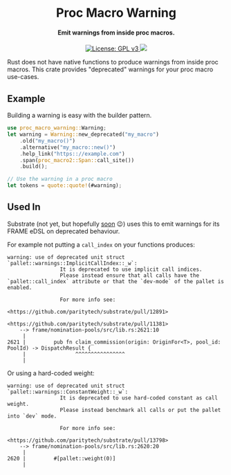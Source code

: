 <h1 align="center"><br>
    Proc Macro Warning
<br></h1>

<h4 align="center">Emit warnings from inside proc macros.</h4>

<p align="center">
  <a href="https://www.gnu.org/licenses/gpl-3.0">
    <img src="https://img.shields.io/badge/License-GPL%20v3-blue.svg" alt="License: GPL v3">
  </a>
  <a href="https://crates.io/crates/proc-macro-warning">
    <img src="https://img.shields.io/crates/v/proc-macro-warning"/>
  </a>
</p>

Rust does not have native functions to produce warnings from inside proc macros. This crate provides "deprecated" warnings for your proc macro use-cases.

## Example

Building a warning is easy with the builder pattern.

```rust
use proc_macro_warning::Warning;
let warning = Warning::new_deprecated("my_macro")
	.old("my_macro()")
	.alternative("my_macro::new()")
	.help_link("https:://example.com")
	.span(proc_macro2::Span::call_site())
	.build();

// Use the warning in a proc macro
let tokens = quote::quote!(#warning);
```

## Used In 

Substrate (not yet, but hopefully [soon](https://github.com/paritytech/substrate/pull/13798) 😉) uses this to emit warnings for its FRAME eDSL on deprecated behaviour.

For example not putting a `call_index` on your functions produces:
```pre
warning: use of deprecated unit struct `pallet::warnings::ImplicitCallIndex::_w`: 
                 It is deprecated to use implicit call indices.
                 Please instead ensure that all calls have the `pallet::call_index` attribute or that the `dev-mode` of the pallet is enabled.
         
                 For more info see:
                     <https://github.com/paritytech/substrate/pull/12891>
                     <https://github.com/paritytech/substrate/pull/11381>
    --> frame/nomination-pools/src/lib.rs:2621:10
     |
2621 |         pub fn claim_commission(origin: OriginFor<T>, pool_id: PoolId) -> DispatchResult {
     |                ^^^^^^^^^^^^^^^^
     |
```

Or using a hard-coded weight:
```pre
warning: use of deprecated unit struct `pallet::warnings::ConstantWeight::_w`: 
                 It is deprecated to use hard-coded constant as call weight.
                 Please instead benchmark all calls or put the pallet into `dev` mode.
         
                 For more info see:
                     <https://github.com/paritytech/substrate/pull/13798>
    --> frame/nomination-pools/src/lib.rs:2620:20
     |
2620 |         #[pallet::weight(0)]
     |                          
```
